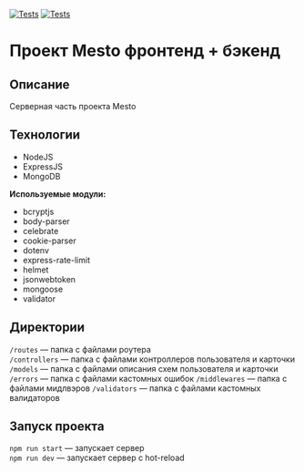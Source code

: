 [![Tests](https://github.com/XcQuake/express-mesto/actions/workflows/tests-13-sprint.yml/badge.svg)](https://github.com/XcQuake/express-mesto/actions/workflows/tests-13-sprint.yml) [![Tests](https://github.com/XcQuake/express-mesto/actions/workflows/tests-14-sprint.yml/badge.svg)](https://github.com/XcQuake/express-mesto/actions/workflows/tests-14-sprint.yml)
# Проект Mesto фронтенд + бэкенд

## Описание 
Серверная часть проекта Mesto

## Технологии
* NodeJS
* ExpressJS
* MongoDB

**Используемые модули:**
* bcryptjs
* body-parser
* celebrate
* cookie-parser
* dotenv
* express-rate-limit
* helmet
* jsonwebtoken
* mongoose
* validator

## Директории

`/routes` — папка с файлами роутера  
`/controllers` — папка с файлами контроллеров пользователя и карточки   
`/models` — папка с файлами описания схем пользователя и карточки  
`/errors` — папка с файлами кастомных ошибок
`/middlewares` — папка с файлами мидлвэров
`/validators` — папка с файлами кастомных валидаторов

## Запуск проекта

`npm run start` — запускает сервер   
`npm run dev` — запускает сервер с hot-reload

